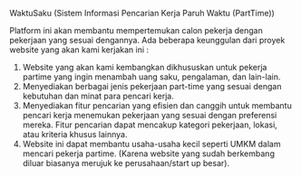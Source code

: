 WaktuSaku (Sistem Informasi Pencarian Kerja Paruh Waktu (PartTime))

Platform ini akan membantu mempertemukan calon pekerja dengan pekerjaan yang sesuai dengannya.
Ada beberapa keunggulan dari proyek website yang akan kami kerjakan ini :
1. Website yang akan kami kembangkan dikhususkan untuk pekerja partime yang ingin menambah uang saku, pengalaman, dan lain-lain.
2. Menyediakan berbagai jenis pekerjaan part-time yang sesuai dengan kebutuhan dan minat para pencari kerja.
3. Menyediakan fitur pencarian yang efisien dan canggih untuk membantu pencari kerja menemukan pekerjaan yang sesuai dengan preferensi mereka. Fitur pencarian dapat mencakup kategori pekerjaan, lokasi, atau kriteria khusus lainnya.
4. Website ini dapat membantu usaha-usaha kecil seperti UMKM dalam mencari pekerja partime. (Karena website yang sudah berkembang diluar biasanya merujuk ke perusahaan/start up besar).
